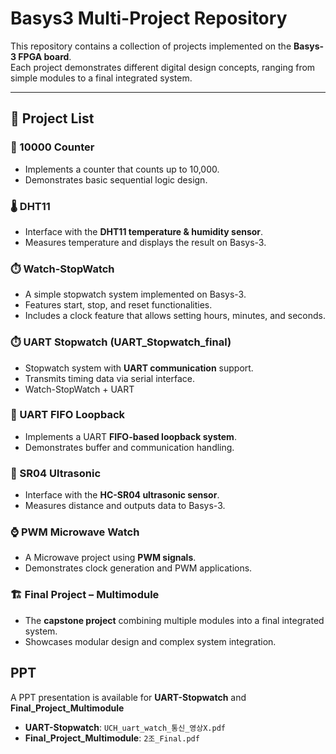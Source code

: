 # Basys3 Multi-Project Repository

This repository contains a collection of projects implemented on the **Basys-3 FPGA board**.  
Each project demonstrates different digital design concepts, ranging from simple modules to a final integrated system.  

---

## 📂 Project List 

### 🔢 10000 Counter
- Implements a counter that counts up to 10,000.  
- Demonstrates basic sequential logic design.  

### 🌡️ DHT11
- Interface with the **DHT11 temperature & humidity sensor**.  
- Measures temperature and displays the result on Basys-3.

### ⏱️ Watch-StopWatch
- A simple stopwatch system implemented on Basys-3.  
- Features start, stop, and reset functionalities.  
- Includes a clock feature that allows setting hours, minutes, and seconds.

### ⏱️ UART Stopwatch (UART_Stopwatch_final)
- Stopwatch system with **UART communication** support.  
- Transmits timing data via serial interface.  
- Watch-StopWatch + UART

### 🔄 UART FIFO Loopback
- Implements a UART **FIFO-based loopback system**.  
- Demonstrates buffer and communication handling.  

### 📡 SR04 Ultrasonic
- Interface with the **HC-SR04 ultrasonic sensor**.  
- Measures distance and outputs data to Basys-3.  

### ⌚ PWM Microwave Watch
- A Microwave project using **PWM signals**.  
- Demonstrates clock generation and PWM applications.  

### 🏗️ Final Project – Multimodule
- The **capstone project** combining multiple modules into a final integrated system.  
- Showcases modular design and complex system integration.  


## PPT
A PPT presentation is available for **UART-Stopwatch** and **Final_Project_Multimodule**
- **UART-Stopwatch**: `UCH_uart_watch_통신_영상X.pdf`
- **Final_Project_Multimodule**: `2조_Final.pdf`

